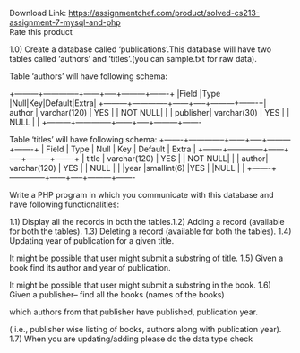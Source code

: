 Download Link: https://assignmentchef.com/product/solved-cs213-assignment-7-mysql-and-php
<br>
<span class="kksr-muted">Rate this product</span>

1.0) Create a database called ‘publications’.This database will have two tables called ‘authors’ and ‘titles’.(you can sample.txt for raw data).

Table ‘authors’ will have following schema:

+———+————–+——+—–+———+——-+ |Field |Type |Null|Key|Default|Extra| +———+————–+——+—–+———+——-+| author | varchar(120) | YES | | NOT NULL| | | publisher| varchar(30) | YES | | NULL | | +———+————–+——+—–+———+——-


Table ‘titles’ will have following schema: +——-+————–+——+—–+———+——-+ | Field | Type | Null | Key | Default | Extra | +——-+————–+——+—–+———+——-+ | title | varchar(120) | YES | | NOT NULL| | | author| varchar(120) | YES | | NULL | | |year |smallint(6) |YES | |NULL | | +——-+————–+——+—–+———+——-


Write a PHP program in which you communicate with this database and have following functionalities:

1.1) Display all the records in both the tables.1.2) Adding a record (available for both the tables). 1.3) Deleting a record (available for both the tables). 1.4) Updating year of publication for a given title.

It might be possible that user might submit a substring of title. 1.5) Given a book find its author and year of publication.

It might be possible that user might submit a substring in the book. 1.6) Given a publisher– find all the books (names of the books)

which authors from that publisher have published, publication year.

( i.e., publisher wise listing of books, authors along with publication year). 1.7) When you are updating/adding please do the data type check